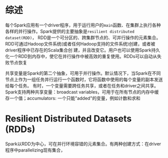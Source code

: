# 综述

每个Spark应用有一个driver程序，用于运行用户的`main`函数、在集群上执行各种各样的并行操作。Spark提供的主要抽象是`resilient distributed dataset(RDD)`，
RDD是一个可分区的、跨集群节点的、可并行操作的元素集合。RDD可通过Hadoop文件系统(或者任何Hadoop支持的文件系统)创建，或者被driver程序中已存在的Scala集合创
建，并且改变它。用户也可以使用Spark持久化一个RDD到内存中，使它在并行操作中被高效的重复使用。RDDs可以自动从失败节点恢复

共享变量是Spark的第二个抽象，可用于并行操作。默认情况下，当Spark在不同节点上作为一组任务并行运行一个函数时，它将函数中使用的每个变量的副本发送给每个任务。
有时，一个变量需要跨任务共享，或者在任务和driver之间共享。Spark支持两种共享变量：broadcast variables，可用于在所有节点的内存中缓存一个值；accumulators:
一个只能"added"的变量，例如计数和求和

# Resilient Distributed Datasets (RDDs)

Spark以RDD为中心，可在并行环境容错的元素集合。有两种创建方式：在driver程序中parallelizing现有集合，